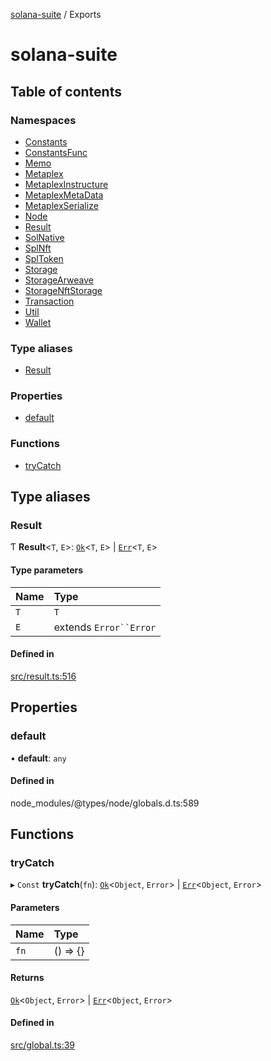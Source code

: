 [solana-suite](README.md) / Exports

# solana-suite

## Table of contents

### Namespaces

- [Constants](modules/Constants.md)
- [ConstantsFunc](modules/ConstantsFunc.md)
- [Memo](modules/Memo.md)
- [Metaplex](modules/Metaplex.md)
- [MetaplexInstructure](modules/MetaplexInstructure.md)
- [MetaplexMetaData](modules/MetaplexMetaData.md)
- [MetaplexSerialize](modules/MetaplexSerialize.md)
- [Node](modules/Node.md)
- [Result](modules/Result.md)
- [SolNative](modules/SolNative.md)
- [SplNft](modules/SplNft.md)
- [SplToken](modules/SplToken.md)
- [Storage](modules/Storage.md)
- [StorageArweave](modules/StorageArweave.md)
- [StorageNftStorage](modules/StorageNftStorage.md)
- [Transaction](modules/Transaction.md)
- [Util](modules/Util.md)
- [Wallet](modules/Wallet.md)

### Type aliases

- [Result](modules.md#result)

### Properties

- [default](modules.md#default)

### Functions

- [tryCatch](modules.md#trycatch)

## Type aliases

### Result

Ƭ **Result**<`T`, `E`\>: [`Ok`](interfaces/Result.Ok.md)<`T`, `E`\> \| [`Err`](interfaces/Result.Err.md)<`T`, `E`\>

#### Type parameters

| Name | Type |
| :------ | :------ |
| `T` | `T` |
| `E` | extends `Error``Error` |

#### Defined in

[src/result.ts:516](https://github.com/fukaoi/solana-suite/blob/ed5a1bc/src/result.ts#L516)

## Properties

### default

• **default**: `any`

#### Defined in

node_modules/@types/node/globals.d.ts:589

## Functions

### tryCatch

▸ `Const` **tryCatch**(`fn`): [`Ok`](interfaces/Result.Ok.md)<`Object`, `Error`\> \| [`Err`](interfaces/Result.Err.md)<`Object`, `Error`\>

#### Parameters

| Name | Type |
| :------ | :------ |
| `fn` | () => {} |

#### Returns

[`Ok`](interfaces/Result.Ok.md)<`Object`, `Error`\> \| [`Err`](interfaces/Result.Err.md)<`Object`, `Error`\>

#### Defined in

[src/global.ts:39](https://github.com/fukaoi/solana-suite/blob/ed5a1bc/src/global.ts#L39)

